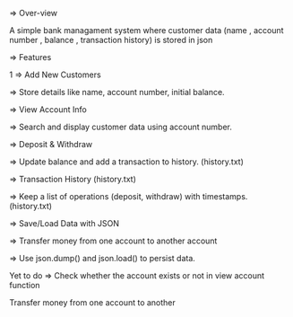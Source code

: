 => Over-view

A simple bank managament system where customer data (name , account number , balance , transaction history) is stored in json

=> Features

1 => Add New Customers

=> Store details like name, account number, initial balance.

=> View Account Info

=> Search and display customer data using account number.

=> Deposit & Withdraw

=> Update balance and add a transaction to history. (history.txt)

=> Transaction History (history.txt)

=> Keep a list of operations (deposit, withdraw) with timestamps. (history.txt)

=> Save/Load Data with JSON

=> Transfer money from one account to another account

=> Use json.dump() and json.load() to persist data.

Yet to do => Check whether the account exists or not in view account function

Transfer money from one account to another
